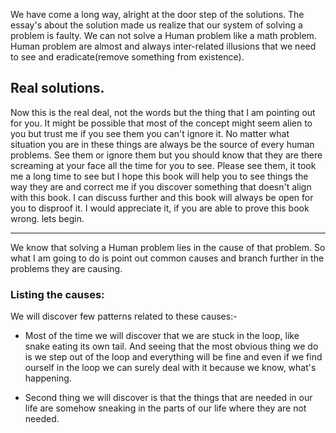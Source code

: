 We have come a long way, alright at the door step of the solutions. The essay's about the solution made us realize that our system of solving a problem is faulty.
We can not solve a Human problem like a math problem.
Human problem are almost and always inter-related illusions that we need to see and eradicate(remove something from existence).

## Real solutions.
Now this is the real deal, not the words but the thing that I am pointing out for you. It might be possible that most of the concept might seem alien to you but trust me if you see them you can't ignore it. No matter what situation you are in these things are always be the source of every human problems.
See them or ignore them but you should know that they are there screaming at your face all the time for you to see. Please see them, it took me a long time to see but I hope this book will help you to see things the way they are and correct me if you discover something that doesn't align with this book. I can discuss further and this book will always be open for you to disproof it. I would appreciate it, if you  are able to prove this book wrong. lets begin.

---

We know that solving a Human problem lies in the cause of that problem. So what I am going to do is point out common causes and branch further in the problems they are causing.

### Listing the causes:
We will discover few patterns related to these causes:-
* Most of the time we will discover that we are stuck in the loop, like snake eating its own tail. And seeing that the most obvious thing we do is we step out of the loop and everything will be fine and even if we find ourself in the loop we can surely deal with it because we know, what's happening. 

* Second thing we will discover is that the things that are needed in our life are somehow sneaking in the parts of our life where they are not needed.

